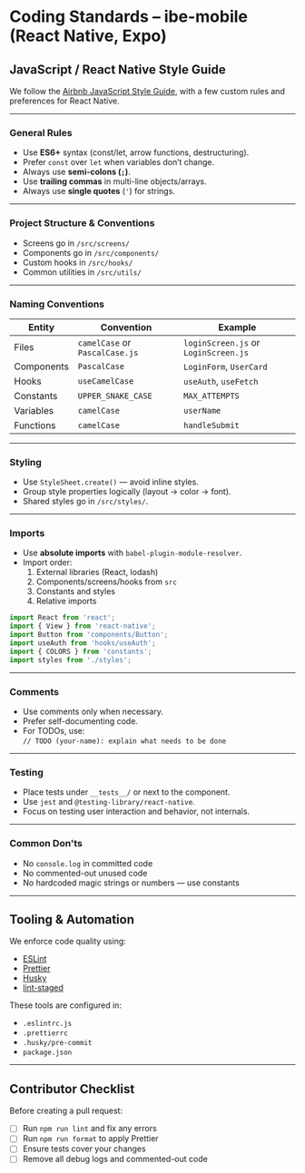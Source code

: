 # Coding Standards – ibe-mobile (React Native, Expo)

## JavaScript / React Native Style Guide

We follow the [Airbnb JavaScript Style Guide](https://github.com/airbnb/javascript), with a few custom rules and preferences for React Native.

---

### General Rules

- Use **ES6+** syntax (const/let, arrow functions, destructuring).
- Prefer `const` over `let` when variables don’t change.
- Always use **semi-colons (`;`)**.
- Use **trailing commas** in multi-line objects/arrays.
- Always use **single quotes** (`'`) for strings.

---

### Project Structure & Conventions

- Screens go in `/src/screens/`
- Components go in `/src/components/`
- Custom hooks in `/src/hooks/`
- Common utilities in `/src/utils/`

---

### Naming Conventions

| Entity     | Convention          | Example                  |
|------------|---------------------|---------------------------|
| Files      | `camelCase` or `PascalCase.js` | `loginScreen.js` or `LoginScreen.js` |
| Components | `PascalCase`        | `LoginForm`, `UserCard`  |
| Hooks      | `useCamelCase`      | `useAuth`, `useFetch`    |
| Constants  | `UPPER_SNAKE_CASE`  | `MAX_ATTEMPTS`           |
| Variables  | `camelCase`         | `userName`               |
| Functions  | `camelCase`         | `handleSubmit`           |

---

### Styling

- Use `StyleSheet.create()` — avoid inline styles.
- Group style properties logically (layout → color → font).
- Shared styles go in `/src/styles/`.

---

### Imports

- Use **absolute imports** with `babel-plugin-module-resolver`.
- Import order:
  1. External libraries (React, lodash)
  2. Components/screens/hooks from `src`
  3. Constants and styles
  4. Relative imports

```js
import React from 'react';
import { View } from 'react-native';
import Button from 'components/Button';
import useAuth from 'hooks/useAuth';
import { COLORS } from 'constants';
import styles from './styles';
```

---

### Comments

- Use comments only when necessary.
- Prefer self-documenting code.
- For TODOs, use:  
  `// TODO (your-name): explain what needs to be done`

---

### Testing

- Place tests under `__tests__/` or next to the component.
- Use `jest` and `@testing-library/react-native`.
- Focus on testing user interaction and behavior, not internals.

---

### Common Don'ts

- No `console.log` in committed code
- No commented-out unused code
- No hardcoded magic strings or numbers — use constants

---

## Tooling & Automation

We enforce code quality using:

- [ESLint](https://eslint.org/)
- [Prettier](https://prettier.io/)
- [Husky](https://typicode.github.io/husky/)
- [lint-staged](https://github.com/okonet/lint-staged)

These tools are configured in:

- `.eslintrc.js`
- `.prettierrc`
- `.husky/pre-commit`
- `package.json`

---

## Contributor Checklist

Before creating a pull request:

- [ ] Run `npm run lint` and fix any errors
- [ ] Run `npm run format` to apply Prettier
- [ ] Ensure tests cover your changes
- [ ] Remove all debug logs and commented-out code
